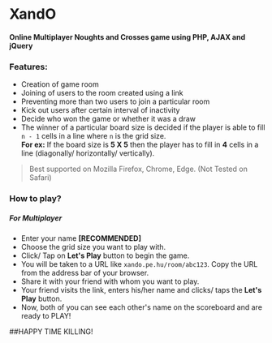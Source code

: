# XandO
#### Online Multiplayer Noughts and Crosses game using PHP, AJAX and jQuery

### Features:
- Creation of game room
- Joining of users to the room created using a link
- Preventing more than two users to join a particular room
- Kick out users after certain interval of inactivity
- Decide who won the game or whether it was a draw
- The winner of a particular board size is decided if the player is able to fill `n - 1` cells in a line where `n` is the grid size.  
**For ex:** If the board size is **5 X 5** then the player has to fill in **4** cells in a line (diagonally/ horizontally/ vertically).


> Best supported on Mozilla Firefox, Chrome, Edge. (Not Tested on Safari)

### How to play?
##### For Multiplayer
- Enter your name **[RECOMMENDED]**
- Choose the grid size you want to play with.
- Click/ Tap on **Let's Play** button to begin the game.
- You will be taken to a URL like `xando.pe.hu/room/abc123`. Copy the URL from the address bar of your browser.
- Share it with your friend with whom you want to play.
- Your friend visits the link, enters his/her name and clicks/ taps the **Let's Play** button.
- Now, both of you can see each other's name on the scoreboard and are ready to PLAY!

##HAPPY TIME KILLING!
                        